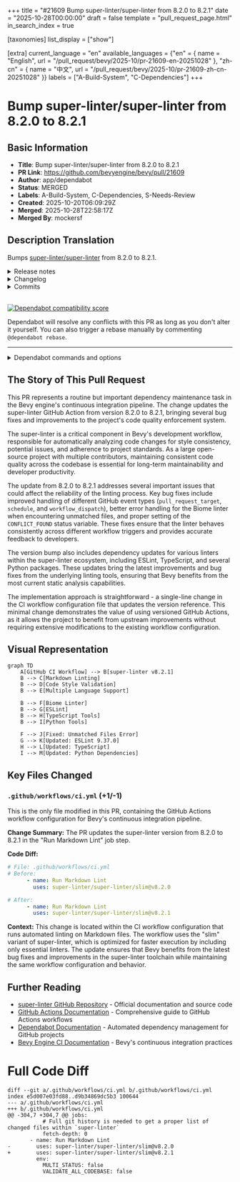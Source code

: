 +++
title = "#21609 Bump super-linter/super-linter from 8.2.0 to 8.2.1"
date = "2025-10-28T00:00:00"
draft = false
template = "pull_request_page.html"
in_search_index = true

[taxonomies]
list_display = ["show"]

[extra]
current_language = "en"
available_languages = {"en" = { name = "English", url = "/pull_request/bevy/2025-10/pr-21609-en-20251028" }, "zh-cn" = { name = "中文", url = "/pull_request/bevy/2025-10/pr-21609-zh-cn-20251028" }}
labels = ["A-Build-System", "C-Dependencies"]
+++

# Bump super-linter/super-linter from 8.2.0 to 8.2.1

## Basic Information
- **Title**: Bump super-linter/super-linter from 8.2.0 to 8.2.1
- **PR Link**: https://github.com/bevyengine/bevy/pull/21609
- **Author**: app/dependabot
- **Status**: MERGED
- **Labels**: A-Build-System, C-Dependencies, S-Needs-Review
- **Created**: 2025-10-20T06:09:29Z
- **Merged**: 2025-10-28T22:58:17Z
- **Merged By**: mockersf

## Description Translation

Bumps [super-linter/super-linter](https://github.com/super-linter/super-linter) from 8.2.0 to 8.2.1.
<details>
<summary>Release notes</summary>
<p><em>Sourced from <a href="https://github.com/super-linter/super-linter/releases">super-linter/super-linter's releases</a>.</em></p>
<blockquote>
<h2>v8.2.1</h2>
<h2><a href="https://github.com/super-linter/super-linter/compare/v8.2.0...v8.2.1">8.2.1</a> (2025-10-15)</h2>
<h3>🐛 Bugfixes</h3>
<ul>
<li>biome ignore errors on unmatched files (<a href="https://redirect.github.com/super-linter/super-linter/issues/7089">#7089</a>) (<a href="https://github.com/super-linter/super-linter/commit/8d1cfd5ca320fa3a3cdb9718b78b71106b3867e6">8d1cfd5</a>)</li>
<li>handle pull_request_target (<a href="https://redirect.github.com/super-linter/super-linter/issues/7088">#7088</a>) (<a href="https://github.com/super-linter/super-linter/commit/188a10fdb3a991cc813af934f03c634e03c178bd">188a10f</a>)</li>
<li>handle schedule and workflow_dispatch events (<a href="https://redirect.github.com/super-linter/super-linter/issues/7098">#7098</a>) (<a href="https://github.com/super-linter/super-linter/commit/28cb079925f2c003a9781ead0eec64e8278c93df">28cb079</a>), closes <a href="https://redirect.github.com/super-linter/super-linter/issues/7095">#7095</a></li>
<li>set CONFLICT_FOUND as expected (<a href="https://redirect.github.com/super-linter/super-linter/issues/7093">#7093</a>) (<a href="https://github.com/super-linter/super-linter/commit/07cfe7eb123bd56fbd1c73d274193c488ad2e60f">07cfe7e</a>), closes <a href="https://redirect.github.com/super-linter/super-linter/issues/7092">#7092</a></li>
<li>strip workspace from the regex check path (<a href="https://redirect.github.com/super-linter/super-linter/issues/7110">#7110</a>) (<a href="https://github.com/super-linter/super-linter/commit/3b72a2d2c03b9db79296a430a534d0e6b003c8dc">3b72a2d</a>), closes <a href="https://redirect.github.com/super-linter/super-linter/issues/7086">#7086</a></li>
<li>validate DEFAULT_BRANCH when using find (<a href="https://redirect.github.com/super-linter/super-linter/issues/7119">#7119</a>) (<a href="https://github.com/super-linter/super-linter/commit/7508f4ccb749f1d5b9328aca04bfdeda2e9f8542">7508f4c</a>), closes <a href="https://redirect.github.com/super-linter/super-linter/issues/7117">#7117</a></li>
</ul>
<h3>⬆️ Dependency updates</h3>
<ul>
<li><strong>docker:</strong> bump the docker group with 2 updates (<a href="https://redirect.github.com/super-linter/super-linter/issues/7100">#7100</a>) (<a href="https://github.com/super-linter/super-linter/commit/28c568121b3f6b7167c8892e422d102bbcc8eb69">28c5681</a>)</li>
<li><strong>npm:</strong> bump eslint from 9.36.0 to 9.37.0 in /dependencies (<a href="https://redirect.github.com/super-linter/super-linter/issues/7102">#7102</a>) (<a href="https://github.com/super-linter/super-linter/commit/cf6cb1ebfa9a5acc42b8897b270b94214f0bb3cc">cf6cb1e</a>)</li>
<li><strong>npm:</strong> bump renovate from 41.132.2 to 41.136.0 in /dependencies (<a href="https://redirect.github.com/super-linter/super-linter/issues/7107">#7107</a>) (<a href="https://github.com/super-linter/super-linter/commit/495692ff75eb1cc6963c05d614e75f341d06a062">495692f</a>)</li>
<li><strong>npm:</strong> bump the eslint-plugins-configs group across 1 directory with 2 updates (<a href="https://redirect.github.com/super-linter/super-linter/issues/7101">#7101</a>) (<a href="https://github.com/super-linter/super-linter/commit/b3a735d16a56266102f0297bf4f48bc13f23aa9b">b3a735d</a>)</li>
<li><strong>npm:</strong> bump the npm group across 1 directory with 4 updates (<a href="https://redirect.github.com/super-linter/super-linter/issues/7108">#7108</a>) (<a href="https://github.com/super-linter/super-linter/commit/ce227b3ec86ae4f7d6650674ed1f37877f7f4c34">ce227b3</a>)</li>
<li><strong>npm:</strong> bump typescript (<a href="https://redirect.github.com/super-linter/super-linter/issues/7109">#7109</a>) (<a href="https://github.com/super-linter/super-linter/commit/deba11c880239ab04bcd11a8b5cde914b13db740">deba11c</a>)</li>
<li><strong>python:</strong> bump the pip group across 1 directory with 7 updates (<a href="https://redirect.github.com/super-linter/super-linter/issues/7106">#7106</a>) (<a href="https://github.com/super-linter/super-linter/commit/7c02a56ba63719acef55b8e6865582f7dc4465b2">7c02a56</a>)</li>
</ul>
<h3>🧰 Maintenance</h3>
<ul>
<li>add missing ruff variables to readme (<a href="https://redirect.github.com/super-linter/super-linter/issues/7091">#7091</a>) (<a href="https://github.com/super-linter/super-linter/commit/7daeceba58e1d1d43afdd9df96070ba6bfbc37fb">7daeceb</a>), closes <a href="https://redirect.github.com/super-linter/super-linter/issues/7099">#7099</a></li>
<li>explain who ignores VALIDATE_ALL_CODEBASE (<a href="https://redirect.github.com/super-linter/super-linter/issues/7111">#7111</a>) (<a href="https://github.com/super-linter/super-linter/commit/9150eb9b2be254146a684b5f97b10b3ed16882a9">9150eb9</a>), closes <a href="https://redirect.github.com/super-linter/super-linter/issues/7090">#7090</a></li>
<li><strong>github-actions:</strong> bump peter-evans/create-issue-from-file (<a href="https://redirect.github.com/super-linter/super-linter/issues/7103">#7103</a>) (<a href="https://github.com/super-linter/super-linter/commit/ec80a773933c4215f8450a7eeb5b617436fe7d03">ec80a77</a>)</li>
<li>update rack to 3.2.3 (<a href="https://redirect.github.com/super-linter/super-linter/issues/7136">#7136</a>) (<a href="https://github.com/super-linter/super-linter/commit/2e6ad3dff5b580a3e84c781cd9b0e3555c09414a">2e6ad3d</a>)</li>
<li>update ruby transitive dependencies (<a href="https://redirect.github.com/super-linter/super-linter/issues/7115">#7115</a>) (<a href="https://github.com/super-linter/super-linter/commit/00a71f647b0014a246a0fb34caaa0e7640e85070">00a71f6</a>)</li>
</ul>
</blockquote>
</details>
<details>
<summary>Changelog</summary>
<p><em>Sourced from <a href="https://github.com/super-linter/super-linter/blob/main/CHANGELOG.md">super-linter/super-linter's changelog</a>.</em></p>
<blockquote>
<h2><a href="https://github.com/super-linter/super-linter/compare/v8.2.0...v8.2.1">8.2.1</a> (2025-10-15)</h2>
<h3>🐛 Bugfixes</h3>
<ul>
<li>biome ignore errors on unmatched files (<a href="https://redirect.github.com/super-linter/super-linter/issues/7089">#7089</a>) (<a href="https://github.com/super-linter/super-linter/commit/8d1cfd5ca320fa3a3cdb9718b78b71106b3867e6">8d1cfd5</a>)</li>
<li>handle pull_request_target (<a href="https://redirect.github.com/super-linter/super-linter/issues/7088">#7088</a>) (<a href="https://github.com/super-linter/super-linter/commit/188a10fdb3a991cc813af934f03c634e03c178bd">188a10f</a>)</li>
<li>handle schedule and workflow_dispatch events (<a href="https://redirect.github.com/super-linter/super-linter/issues/7098">#7098</a>) (<a href="https://github.com/super-linter/super-linter/commit/28cb079925f2c003a9781ead0eec64e8278c93df">28cb079</a>), closes <a href="https://redirect.github.com/super-linter/super-linter/issues/7095">#7095</a></li>
<li>set CONFLICT_FOUND as expected (<a href="https://redirect.github.com/super-linter/super-linter/issues/7093">#7093</a>) (<a href="https://github.com/super-linter/super-linter/commit/07cfe7eb123bd56fbd1c73d274193c488ad2e60f">07cfe7e</a>), closes <a href="https://redirect.github.com/super-linter/super-linter/issues/7092">#7092</a></li>
<li>strip workspace from the regex check path (<a href="https://redirect.github.com/super-linter/super-linter/issues/7110">#7110</a>) (<a href="https://github.com/super-linter/super-linter/commit/3b72a2d2c03b9db79296a430a534d0e6b003c8dc">3b72a2d</a>), closes <a href="https://redirect.github.com/super-linter/super-linter/issues/7086">#7086</a></li>
<li>validate DEFAULT_BRANCH when using find (<a href="https://redirect.github.com/super-linter/super-linter/issues/7119">#7119</a>) (<a href="https://github.com/super-linter/super-linter/commit/7508f4ccb749f1d5b9328aca04bfdeda2e9f8542">7508f4c</a>), closes <a href="https://redirect.github.com/super-linter/super-linter/issues/7117">#7117</a></li>
</ul>
<h3>⬆️ Dependency updates</h3>
<ul>
<li><strong>docker:</strong> bump the docker group with 2 updates (<a href="https://redirect.github.com/super-linter/super-linter/issues/7100">#7100</a>) (<a href="https://github.com/super-linter/super-linter/commit/28c568121b3f6b7167c8892e422d102bbcc8eb69">28c5681</a>)</li>
<li><strong>npm:</strong> bump eslint from 9.36.0 to 9.37.0 in /dependencies (<a href="https://redirect.github.com/super-linter/super-linter/issues/7102">#7102</a>) (<a href="https://github.com/super-linter/super-linter/commit/cf6cb1ebfa9a5acc42b8897b270b94214f0bb3cc">cf6cb1e</a>)</li>
<li><strong>npm:</strong> bump renovate from 41.132.2 to 41.136.0 in /dependencies (<a href="https://redirect.github.com/super-linter/super-linter/issues/7107">#7107</a>) (<a href="https://github.com/super-linter/super-linter/commit/495692ff75eb1cc6963c05d614e75f341d06a062">495692f</a>)</li>
<li><strong>npm:</strong> bump the eslint-plugins-configs group across 1 directory with 2 updates (<a href="https://redirect.github.com/super-linter/super-linter/issues/7101">#7101</a>) (<a href="https://github.com/super-linter/super-linter/commit/b3a735d16a56266102f0297bf4f48bc13f23aa9b">b3a735d</a>)</li>
<li><strong>npm:</strong> bump the npm group across 1 directory with 4 updates (<a href="https://redirect.github.com/super-linter/super-linter/issues/7108">#7108</a>) (<a href="https://github.com/super-linter/super-linter/commit/ce227b3ec86ae4f7d6650674ed1f37877f7f4c34">ce227b3</a>)</li>
<li><strong>npm:</strong> bump typescript (<a href="https://redirect.github.com/super-linter/super-linter/issues/7109">#7109</a>) (<a href="https://github.com/super-linter/super-linter/commit/deba11c880239ab04bcd11a8b5cde914b13db740">deba11c</a>)</li>
<li><strong>python:</strong> bump the pip group across 1 directory with 7 updates (<a href="https://redirect.github.com/super-linter/super-linter/issues/7106">#7106</a>) (<a href="https://github.com/super-linter/super-linter/commit/7c02a56ba63719acef55b8e6865582f7dc4465b2">7c02a56</a>)</li>
</ul>
<h3>🧰 Maintenance</h3>
<ul>
<li>add missing ruff variables to readme (<a href="https://redirect.github.com/super-linter/super-linter/issues/7091">#7091</a>) (<a href="https://github.com/super-linter/super-linter/commit/7daeceba58e1d1d43afdd9df96070ba6bfbc37fb">7daeceb</a>), closes <a href="https://redirect.github.com/super-linter/super-linter/issues/7099">#7099</a></li>
<li>explain who ignores VALIDATE_ALL_CODEBASE (<a href="https://redirect.github.com/super-linter/super-linter/issues/7111">#7111</a>) (<a href="https://github.com/super-linter/super-linter/commit/9150eb9b2be254146a684b5f97b10b3ed16882a9">9150eb9</a>), closes <a href="https://redirect.github.com/super-linter/super-linter/issues/7090">#7090</a></li>
<li><strong>github-actions:</strong> bump peter-evans/create-issue-from-file (<a href="https://redirect.github.com/super-linter/super-linter/issues/7103">#7103</a>) (<a href="https://github.com/super-linter/super-linter/commit/ec80a773933c4215f8450a7eeb5b617436fe7d03">ec80a77</a>)</li>
<li>update rack to 3.2.3 (<a href="https://redirect.github.com/super-linter/super-linter/issues/7136">#7136</a>) (<a href="https://github.com/super-linter/super-linter/commit/2e6ad3dff5b580a3e84c781cd9b0e3555c09414a">2e6ad3d</a>)</li>
<li>update ruby transitive dependencies (<a href="https://redirect.github.com/super-linter/super-linter/issues/7115">#7115</a>) (<a href="https://github.com/super-linter/super-linter/commit/00a71f647b0014a246a0fb34caaa0e7640e85070">00a71f6</a>)</li>
</ul>
</blockquote>
</details>
<details>
<summary>Commits</summary>
<ul>
<li><a href="https://github.com/super-linter/super-linter/commit/2bdd90ed3262e023ac84bf8fe35dc480721fc1f2"><code>2bdd90e</code></a> chore(main): release 8.2.1 (<a href="https://redirect.github.com/super-linter/super-linter/issues/7094">#7094</a>)</li>
<li><a href="https://github.com/super-linter/super-linter/commit/51e00ddd747163eace0c6c457a14ba3fab178581"><code>51e00dd</code></a> chore: use powershell from dotnet sdk image (<a href="https://redirect.github.com/super-linter/super-linter/issues/7141">#7141</a>)</li>
<li><a href="https://github.com/super-linter/super-linter/commit/2e6ad3dff5b580a3e84c781cd9b0e3555c09414a"><code>2e6ad3d</code></a> chore: update rack to 3.2.3 (<a href="https://redirect.github.com/super-linter/super-linter/issues/7136">#7136</a>)</li>
<li><a href="https://github.com/super-linter/super-linter/commit/7508f4ccb749f1d5b9328aca04bfdeda2e9f8542"><code>7508f4c</code></a> fix: validate DEFAULT_BRANCH when using find (<a href="https://redirect.github.com/super-linter/super-linter/issues/7119">#7119</a>)</li>
<li><a href="https://github.com/super-linter/super-linter/commit/cf6cb1ebfa9a5acc42b8897b270b94214f0bb3cc"><code>cf6cb1e</code></a> deps(npm): bump eslint from 9.36.0 to 9.37.0 in /dependencies (<a href="https://redirect.github.com/super-linter/super-linter/issues/7102">#7102</a>)</li>
<li><a href="https://github.com/super-linter/super-linter/commit/495692ff75eb1cc6963c05d614e75f341d06a062"><code>495692f</code></a> deps(npm): bump renovate from 41.132.2 to 41.136.0 in /dependencies (<a href="https://redirect.github.com/super-linter/super-linter/issues/7107">#7107</a>)</li>
<li><a href="https://github.com/super-linter/super-linter/commit/deba11c880239ab04bcd11a8b5cde914b13db740"><code>deba11c</code></a> deps(npm): bump typescript (<a href="https://redirect.github.com/super-linter/super-linter/issues/7109">#7109</a>)</li>
<li><a href="https://github.com/super-linter/super-linter/commit/28c568121b3f6b7167c8892e422d102bbcc8eb69"><code>28c5681</code></a> deps(docker): bump the docker group with 2 updates (<a href="https://redirect.github.com/super-linter/super-linter/issues/7100">#7100</a>)</li>
<li><a href="https://github.com/super-linter/super-linter/commit/b3a735d16a56266102f0297bf4f48bc13f23aa9b"><code>b3a735d</code></a> deps(npm): bump the eslint-plugins-configs group across 1 directory with 2 up...</li>
<li><a href="https://github.com/super-linter/super-linter/commit/ec80a773933c4215f8450a7eeb5b617436fe7d03"><code>ec80a77</code></a> ci(github-actions): bump peter-evans/create-issue-from-file (<a href="https://redirect.github.com/super-linter/super-linter/issues/7103">#7103</a>)</li>
<li>Additional commits viewable in <a href="https://github.com/super-linter/super-linter/compare/v8.2.0...v8.2.1">compare view</a></li>
</ul>
</details>
<br />


[![Dependabot compatibility score](https://dependabot-badges.githubapp.com/badges/compatibility_score?dependency-name=super-linter/super-linter&package-manager=github_actions&previous-version=8.2.0&new-version=8.2.1)](https://docs.github.com/en/github/managing-security-vulnerabilities/about-dependabot-security-updates#about-compatibility-scores)

Dependabot will resolve any conflicts with this PR as long as you don't alter it yourself. You can also trigger a rebase manually by commenting `@dependabot rebase`.

[//]: # (dependabot-automerge-start)
[//]: # (dependabot-automerge-end)

---

<details>
<summary>Dependabot commands and options</summary>
<br />

You can trigger Dependabot actions by commenting on this PR:
- `@dependabot rebase` will rebase this PR
- `@dependabot recreate` will recreate this PR, overwriting any edits that have been made to it
- `@dependabot merge` will merge this PR after your CI passes on it
- `@dependabot squash and merge` will squash and merge this PR after your CI passes on it
- `@dependabot cancel merge` will cancel a previously requested merge and block automerging
- `@dependabot reopen` will reopen this PR if it is closed
- `@dependabot close` will close this PR and stop Dependabot recreating it. You can achieve the same result by closing it manually
- `@dependabot show <dependency name> ignore conditions` will show all of the ignore conditions of the specified dependency
- `@dependabot ignore this major version` will close this PR and stop Dependabot creating any more for this major version (unless you reopen the PR or upgrade to it yourself)
- `@dependabot ignore this minor version` will close this PR and stop Dependabot creating any more for this minor version (unless you reopen the PR or upgrade to it yourself)
- `@dependabot ignore this dependency` will close this PR and stop Dependabot creating any more for this dependency (unless you reopen the PR or upgrade to it yourself)


</details>

## The Story of This Pull Request

This PR represents a routine but important dependency maintenance task in the Bevy engine's continuous integration pipeline. The change updates the super-linter GitHub Action from version 8.2.0 to 8.2.1, bringing several bug fixes and improvements to the project's code quality enforcement system.

The super-linter is a critical component in Bevy's development workflow, responsible for automatically analyzing code changes for style consistency, potential issues, and adherence to project standards. As a large open-source project with multiple contributors, maintaining consistent code quality across the codebase is essential for long-term maintainability and developer productivity.

The update from 8.2.0 to 8.2.1 addresses several important issues that could affect the reliability of the linting process. Key bug fixes include improved handling of different GitHub event types (`pull_request_target`, `schedule`, and `workflow_dispatch`), better error handling for the Biome linter when encountering unmatched files, and proper setting of the `CONFLICT_FOUND` status variable. These fixes ensure that the linter behaves consistently across different workflow triggers and provides accurate feedback to developers.

The version bump also includes dependency updates for various linters within the super-linter ecosystem, including ESLint, TypeScript, and several Python packages. These updates bring the latest improvements and bug fixes from the underlying linting tools, ensuring that Bevy benefits from the most current static analysis capabilities.

The implementation approach is straightforward - a single-line change in the CI workflow configuration file that updates the version reference. This minimal change demonstrates the value of using versioned GitHub Actions, as it allows the project to benefit from upstream improvements without requiring extensive modifications to the existing workflow configuration.

## Visual Representation

```mermaid
graph TD
    A[GitHub CI Workflow] --> B[super-linter v8.2.1]
    B --> C[Markdown Linting]
    B --> D[Code Style Validation]
    B --> E[Multiple Language Support]
    
    B --> F[Biome Linter]
    B --> G[ESLint]
    B --> H[TypeScript Tools]
    B --> I[Python Tools]
    
    F --> J[Fixed: Unmatched Files Error]
    G --> K[Updated: ESLint 9.37.0]
    H --> L[Updated: TypeScript]
    I --> M[Updated: Python Dependencies]
```

## Key Files Changed

### `.github/workflows/ci.yml` (+1/-1)

This is the only file modified in this PR, containing the GitHub Actions workflow configuration for Bevy's continuous integration pipeline.

**Change Summary:**
The PR updates the super-linter version from 8.2.0 to 8.2.1 in the "Run Markdown Lint" job step.

**Code Diff:**
```yaml
# File: .github/workflows/ci.yml
# Before:
      - name: Run Markdown Lint
        uses: super-linter/super-linter/slim@v8.2.0

# After:
      - name: Run Markdown Lint
        uses: super-linter/super-linter/slim@v8.2.1
```

**Context:**
This change is located within the CI workflow configuration that runs automated linting on Markdown files. The workflow uses the "slim" variant of super-linter, which is optimized for faster execution by including only essential linters. The update ensures that Bevy benefits from the latest bug fixes and improvements in the super-linter toolchain while maintaining the same workflow configuration and behavior.

## Further Reading

- [super-linter GitHub Repository](https://github.com/super-linter/super-linter) - Official documentation and source code
- [GitHub Actions Documentation](https://docs.github.com/en/actions) - Comprehensive guide to GitHub Actions workflows
- [Dependabot Documentation](https://docs.github.com/en/code-security/dependabot) - Automated dependency management for GitHub projects
- [Bevy Engine CI Documentation](https://bevyengine.org/learn/book/contributing/ci/) - Bevy's continuous integration practices

# Full Code Diff
```
diff --git a/.github/workflows/ci.yml b/.github/workflows/ci.yml
index e5d007e03fd88..d9b34869dc5b3 100644
--- a/.github/workflows/ci.yml
+++ b/.github/workflows/ci.yml
@@ -304,7 +304,7 @@ jobs:
           # Full git history is needed to get a proper list of changed files within `super-linter`
           fetch-depth: 0
       - name: Run Markdown Lint
-        uses: super-linter/super-linter/slim@v8.2.0
+        uses: super-linter/super-linter/slim@v8.2.1
         env:
           MULTI_STATUS: false
           VALIDATE_ALL_CODEBASE: false
```